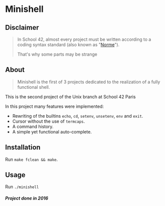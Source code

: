 Minishell
=========

Disclaimer
----------
> In School 42, almost every project must be written according to a coding syntax standard (also known as "[Norme](./docs/norme.fr.pdf)").
>
> That's why some parts may be strange

About
-----
>Minishell is the first of 3 projects dedicated to the realization of a fully functional shell.

This is the second project of the Unix branch at School 42 Paris

In this project many features were implemented:
  * Rewriting of the builtins `echo`, `cd`, `setenv`, `unsetenv`, `env` and `exit`.
  * Cursor without the use of `termcaps`.
  * A command history.
  * A simple yet functional auto-complete.

Installation
------------
Run `make fclean && make`.

Usage
-----
Run `./minishell`

##### Project done in 2016
